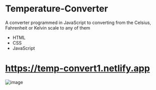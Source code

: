# Temperature-Converter
A converter programmed in JavaScript to converting from the Celsius, Fahrenheit or Kelvin scale to any of them
* HTML
* CSS
* JavaScript
# https://temp-convert1.netlify.app
![image](https://user-images.githubusercontent.com/81018331/211065083-a38a85db-51e5-42c8-bf5f-140b29126a58.png)
